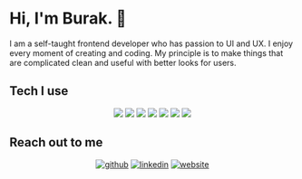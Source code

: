 <h1>Hi, I'm Burak. 👋</h1> 

<p>
  I am a self-taught frontend developer who has passion to UI and UX. I enjoy every moment of creating and coding. My principle is to make things that are complicated clean and useful with better looks for users.
</p>


<h2>Tech I use</h2>
<p align="center">
  <img src="https://img.shields.io/badge/React-20232A?style=for-the-badge&logo=react&logoColor=61DAFB" /> <img src="https://img.shields.io/badge/Vue.js-35495E?style=for-the-badge&logo=vue.js&logoColor=4FC08D"> <img src="https://img.shields.io/badge/JavaScript-F7DF1E?style=for-the-badge&logo=javascript&logoColor=black" /> <img src="https://img.shields.io/badge/Tailwind_CSS-38B2AC?style=for-the-badge&logo=tailwind-css&logoColor=white" /> <img src="https://img.shields.io/badge/Sass-CC6699?style=for-the-badge&logo=sass&logoColor=white" /> <img src="https://img.shields.io/badge/CSS3-1572B6?style=for-the-badge&logo=css3&logoColor=white" /> <img src="https://img.shields.io/badge/HTML5-E34F26?style=for-the-badge&logo=html5&logoColor=white" />
</p>

<h2>Reach out to me</h2>
<div align="center">
  
  [<img src='https://img.shields.io/badge/GitHub-100000?style=for-the-badge&logo=github&logoColor=white' alt='github'>](https://github.com/BurakOzcancf)  [<img src='https://img.shields.io/badge/LinkedIn-0077B5?style=for-the-badge&logo=linkedin&logoColor=white' alt='linkedin' >](https://www.linkedin.com/in/burakozcancf/)  [<img src='https://raw.githubusercontent.com/BurakOzcancf/Portfolio/master/public/favicon-32x32.png?token=GHSAT0AAAAAABQ4KZBJ3C2NP2VINL4SMLYYYTINNIA' alt='website'>](https://burakozcan.netlify.app/)    
</div>





<!--
**BurakOzcancf/BurakOzcancf** is a ✨ _special_ ✨ repository because its `README.md` (this file) appears on your GitHub profile.

Here are some ideas to get you started:

- 🔭 I’m currently working on ...
- 🌱 I’m currently learning ...
- 👯 I’m looking to collaborate on ...
- 🤔 I’m looking for help with ...
- 💬 Ask me about ...
- 📫 How to reach me: ...
- 😄 Pronouns: ...
- ⚡ Fun fact: ...
-->
